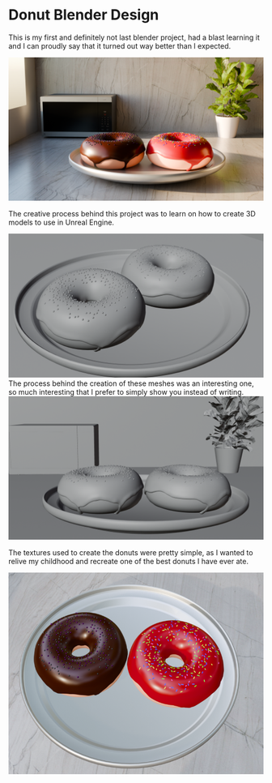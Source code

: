 # Donut Blender Design

This is my first and definitely not last blender project, had a blast learning it and I can proudly say that it turned out way better than I expected.

![Cover](Renders/Donut1.png)

The creative process behind this project was to learn on how to create 3D models to use in Unreal Engine.

![Cover](Renders/Donut3.png)
The process behind the creation of these meshes was an interesting one, so much interesting that I prefer to simply show you instead of writing.
![Cover](Renders/Donut4.png)

The textures used to create the donuts were pretty simple, as I wanted to relive my childhood and recreate one of the best donuts I have ever ate.

![Cover](Renders/Donut5.PNG)
